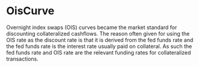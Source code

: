 # OisCurve
Overnight index swaps (OIS) curves became the market standard for discounting collateralized cashflows. The reason often given for using the OIS rate as the discount rate is that it is derived from the fed funds rate and the fed funds rate is the interest rate usually paid on collateral. As such the fed funds rate and OIS rate are the relevant funding rates for collateralized transactions.
